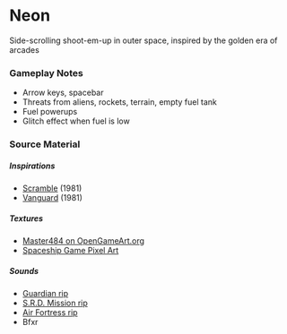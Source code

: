 # Neon
Side-scrolling shoot-em-up in outer space, inspired by the golden era of arcades

### Gameplay Notes
* Arrow keys, spacebar
* Threats from aliens, rockets, terrain, empty fuel tank
* Fuel powerups
* Glitch effect when fuel is low

### Source Material
##### Inspirations
  * [Scramble](https://www.youtube.com/watch?v=m-PDf1Su6gA) (1981)
  * [Vanguard](https://www.youtube.com/watch?v=4MwVWsHBm5g) (1981)

##### Textures
  * [Master484 on OpenGameArt.org](https://opengameart.org/users/master484)
  * [Spaceship Game Pixel Art](https://graphicriver.net/item/spaceship-game-pixel-art/3489035?WT.mc_id=GT-tuts-sprite-sheets&_ga=2.192405738.1760310262.1526062490-1990413307.1526062489)

##### Sounds
  * [Guardian rip](https://www.zophar.net/music/arcade/guardian)
  * [S.R.D. Mission rip](https://www.zophar.net/music/arcade/srd-mission)
  * [Air Fortress rip](https://www.zophar.net/music/nintendo-nes-nsf/air-fortress)
  * Bfxr
